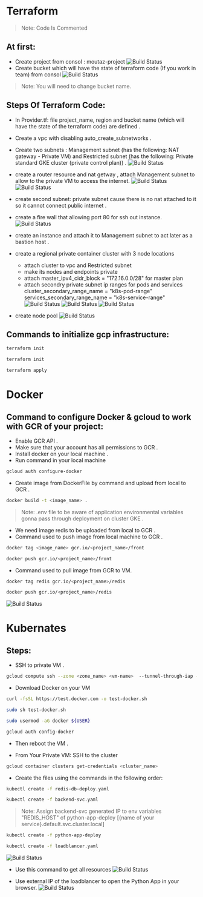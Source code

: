 # Terraform

> Note: Code Is Commented

## At first:
* Create project from consol : moutaz-project
![Build Status](https://github.com/moutazmuhammad/GCP-Terraform-Kubernetes-Task/blob/main/img/8.png?raw=true)
* Create bucket which will have the state of terraform code (If you work in team) from consol
![Build Status](https://github.com/moutazmuhammad/GCP-Terraform-Kubernetes-Task/blob/main/img/9.png?raw=true)

> Note: You will need to change bucket name.

## Steps Of Terraform Code:
* In Provider.tf: file project_name, region and bucket name (which will have the state of the terraform code) are defined .

* Create a vpc with disabling auto_create_subnetworks .

* Create two subnets : Management subnet (has the following: NAT gateway - Private VM) and Restricted subnet (has the following: Private standard GKE cluster (private control plan)) .
![Build Status](https://github.com/moutazmuhammad/GCP-Terraform-Kubernetes-Task/blob/main/img/1.png?raw=true)

* create a router resource and nat getway , attach Management subnet  to allow to the private VM to access the internet.
![Build Status](https://github.com/moutazmuhammad/GCP-Terraform-Kubernetes-Task/blob/main/img/10.png?raw=true)
![Build Status](https://github.com/moutazmuhammad/GCP-Terraform-Kubernetes-Task/blob/main/img/11.png?raw=true)

* create second subnet: private subnet cause there is no nat attached to it so it cannot connect public internet .

* create a fire wall that allowing port 80 for ssh out instance.
![Build Status](https://github.com/moutazmuhammad/GCP-Terraform-Kubernetes-Task/blob/main/img/12.png?raw=true)

* create an instance and attach it to Management subnet to act later as a bastion host .

* create a regional private container cluster with 3 node locations 
    - attach cluster to vpc and Restricted subnet
    - make its nodes and endpoints private 
    - attach master_ipv4_cidr_block = "172.16.0.0/28" for master plan 
    - attach secondry private subnet ip ranges for pods and services
      cluster_secondary_range_name = "k8s-pod-range"
      services_secondary_range_name = "k8s-service-range"
![Build Status](https://github.com/moutazmuhammad/GCP-Terraform-Kubernetes-Task/blob/main/img/2.png?raw=true)
![Build Status](https://github.com/moutazmuhammad/GCP-Terraform-Kubernetes-Task/blob/main/img/13.png?raw=true)
![Build Status](https://github.com/moutazmuhammad/GCP-Terraform-Kubernetes-Task/blob/main/img/14.png?raw=true)

* create node pool 
![Build Status](https://github.com/moutazmuhammad/GCP-Terraform-Kubernetes-Task/blob/main/img/3.png?raw=true)

## Commands to initialize gcp infrastructure:
```sh
terraform init 
```
```sh
terraform init 
```
```sh
terraform apply 
```


# Docker

## Command to configure Docker & gcloud to work with GCR of your project:
* Enable GCR API .
* Make sure that your account has all permissions to GCR .
* Install docker on your local machine .
* Run command in your local machine
```sh
gcloud auth configure-docker
```

* Create image from DockerFile by command and upload from local to GCR .
```sh
docker build -t <image_name> .
```
> Note: .env file to be aware of application environmental variables gonna pass through deployment on cluster GKE .

* We need image redis to be uploaded from local to GCR .
* Command used to push image from local machine to GCR .
```sh
docker tag <image_name> gcr.io/<project_name>/front
```
```sh
docker push gcr.io/<project_name>/front
```
* Command used to pull image from GCR to VM.
```sh
docker tag redis gcr.io/<project_name>/redis
```
```sh
docker push gcr.io/<project_name>/redis
```
![Build Status](https://github.com/moutazmuhammad/GCP-Terraform-Kubernetes-Task/blob/main/img/4.png?raw=true)


# Kubernates


## Steps:

* SSH to private VM .
```sh
gcloud compute ssh --zone <zone_name> <vm-name>  --tunnel-through-iap --project <project_name>
```
* Download Docker on your VM
```sh
curl -fsSL https://test.docker.com -o test-docker.sh 
```
```sh
sudo sh test-docker.sh
```
```sh
sudo usermod -aG docker ${USER}
```
```sh
gcloud auth config-docker
```
- Then reboot the VM .

* From Your Private VM: SSH to the cluster
```sh
gcloud container clusters get-credentials <cluster_name>
```

* Create the files using the commands in the following order:
```sh
kubectl create -f redis-db-deploy.yaml
```
```sh
kubectl create -f backend-svc.yaml
```
> Note: Assign backend-svc generated IP to env variables "REDIS_HOST" of python-app-deploy                                                                                          [{name of your service}.default.svc.cluster.local]

```sh
kubectl create -f python-app-deploy
```
```sh
kubectl create -f loadblancer.yaml
```
![Build Status](https://github.com/moutazmuhammad/GCP-Terraform-Kubernetes-Task/blob/main/img/5.png?raw=true)

* Use this command to get all resources
![Build Status](https://github.com/moutazmuhammad/GCP-Terraform-Kubernetes-Task/blob/main/img/6.png?raw=true)

* Use external IP of the loadblancer to open the Python App in your browser.
![Build Status](https://github.com/moutazmuhammad/GCP-Terraform-Kubernetes-Task/blob/main/img/7.png?raw=true)

